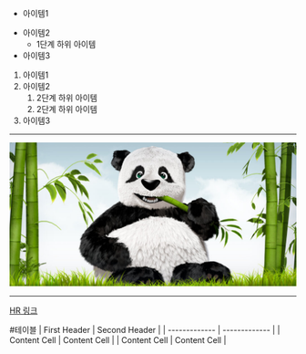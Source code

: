 - 아이템1
+ 아이템2
  - 1단계 하위 아이템
+ 아이템3

1. 아이템1
1. 아이템2
   1. 2단계 하위 아이템
   1. 2단계 하위 아이템
1. 아이템3

---
![이미지](https://github.com/SEO1991/eHR99/blob/master/image1.jpg)
***
[HR 링크](https://cafe.naver.com/kndjang)

#테이블
| First Header  | Second Header |
| ------------- | ------------- |
| Content Cell  | Content Cell  |
| Content Cell  | Content Cell  |
